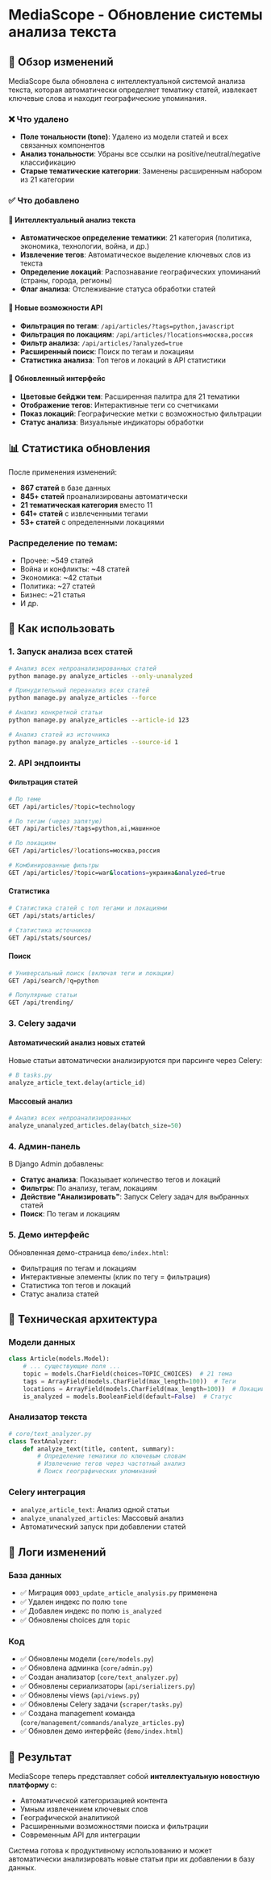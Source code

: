 # MediaScope - Обновление системы анализа текста

## 🎯 Обзор изменений

MediaScope была обновлена с интеллектуальной системой анализа текста, которая автоматически определяет тематику статей, извлекает ключевые слова и находит географические упоминания.

### ❌ Что удалено
- **Поле тональности (tone)**: Удалено из модели статей и всех связанных компонентов
- **Анализ тональности**: Убраны все ссылки на positive/neutral/negative классификацию
- **Старые тематические категории**: Заменены расширенным набором из 21 категории

### ✅ Что добавлено

#### 🧠 Интеллектуальный анализ текста
- **Автоматическое определение тематики**: 21 категория (политика, экономика, технологии, война, и др.)
- **Извлечение тегов**: Автоматическое выделение ключевых слов из текста
- **Определение локаций**: Распознавание географических упоминаний (страны, города, регионы)
- **Флаг анализа**: Отслеживание статуса обработки статей

#### 🔧 Новые возможности API
- **Фильтрация по тегам**: `/api/articles/?tags=python,javascript`
- **Фильтрация по локациям**: `/api/articles/?locations=москва,россия`
- **Фильтр анализа**: `/api/articles/?analyzed=true`
- **Расширенный поиск**: Поиск по тегам и локациям
- **Статистика анализа**: Топ тегов и локаций в API статистики

#### 🎨 Обновленный интерфейс
- **Цветовые бейджи тем**: Расширенная палитра для 21 тематики
- **Отображение тегов**: Интерактивные теги со счетчиками
- **Показ локаций**: Географические метки с возможностью фильтрации
- **Статус анализа**: Визуальные индикаторы обработки

## 📊 Статистика обновления

После применения изменений:
- **867 статей** в базе данных
- **845+ статей** проанализированы автоматически
- **21 тематическая категория** вместо 11
- **641+ статей** с извлеченными тегами
- **53+ статей** с определенными локациями

### Распределение по темам:
- Прочее: ~549 статей
- Война и конфликты: ~48 статей  
- Экономика: ~42 статьи
- Политика: ~27 статей
- Бизнес: ~21 статья
- И др.

## 🚀 Как использовать

### 1. Запуск анализа всех статей
```bash
# Анализ всех непроанализированных статей
python manage.py analyze_articles --only-unanalyzed

# Принудительный переанализ всех статей
python manage.py analyze_articles --force

# Анализ конкретной статьи
python manage.py analyze_articles --article-id 123

# Анализ статей из источника
python manage.py analyze_articles --source-id 1
```

### 2. API эндпоинты

#### Фильтрация статей
```bash
# По теме
GET /api/articles/?topic=technology

# По тегам (через запятую)
GET /api/articles/?tags=python,ai,машинное

# По локациям
GET /api/articles/?locations=москва,россия

# Комбинированные фильтры
GET /api/articles/?topic=war&locations=украина&analyzed=true
```

#### Статистика
```bash
# Статистика статей с топ тегами и локациями
GET /api/stats/articles/

# Статистика источников
GET /api/stats/sources/
```

#### Поиск
```bash
# Универсальный поиск (включая теги и локации)
GET /api/search/?q=python

# Популярные статьи
GET /api/trending/
```

### 3. Celery задачи

#### Автоматический анализ новых статей
Новые статьи автоматически анализируются при парсинге через Celery:
```python
# В tasks.py
analyze_article_text.delay(article_id)
```

#### Массовый анализ
```python
# Анализ всех непроанализированных
analyze_unanalyzed_articles.delay(batch_size=50)
```

### 4. Админ-панель

В Django Admin добавлены:
- **Статус анализа**: Показывает количество тегов и локаций
- **Фильтры**: По анализу, тегам, локациям
- **Действие "Анализировать"**: Запуск Celery задач для выбранных статей
- **Поиск**: По тегам и локациям

### 5. Демо интерфейс

Обновленная демо-страница `demo/index.html`:
- Фильтрация по тегам и локациям
- Интерактивные элементы (клик по тегу = фильтрация)
- Статистика топ тегов и локаций
- Статус анализа статей

## 🔧 Техническая архитектура

### Модели данных
```python
class Article(models.Model):
    # ... существующие поля ...
    topic = models.CharField(choices=TOPIC_CHOICES)  # 21 тема
    tags = ArrayField(models.CharField(max_length=100))  # Теги
    locations = ArrayField(models.CharField(max_length=100))  # Локации
    is_analyzed = models.BooleanField(default=False)  # Статус
```

### Анализатор текста
```python
# core/text_analyzer.py
class TextAnalyzer:
    def analyze_text(title, content, summary):
        # Определение тематики по ключевым словам
        # Извлечение тегов через частотный анализ
        # Поиск географических упоминаний
```

### Celery интеграция
- `analyze_article_text`: Анализ одной статьи
- `analyze_unanalyzed_articles`: Массовый анализ
- Автоматический запуск при добавлении статей

## 📝 Логи изменений

### База данных
- ✅ Миграция `0003_update_article_analysis.py` применена
- ✅ Удален индекс по полю `tone`
- ✅ Добавлен индекс по полю `is_analyzed`
- ✅ Обновлены choices для `topic`

### Код
- ✅ Обновлены модели (`core/models.py`)
- ✅ Обновлена админка (`core/admin.py`)
- ✅ Создан анализатор (`core/text_analyzer.py`)
- ✅ Обновлены сериализаторы (`api/serializers.py`)
- ✅ Обновлены views (`api/views.py`)
- ✅ Обновлены Celery задачи (`scraper/tasks.py`)
- ✅ Создана management команда (`core/management/commands/analyze_articles.py`)
- ✅ Обновлен демо интерфейс (`demo/index.html`)

## 🎯 Результат

MediaScope теперь представляет собой **интеллектуальную новостную платформу** с:
- Автоматической категоризацией контента
- Умным извлечением ключевых слов
- Географической аналитикой
- Расширенными возможностями поиска и фильтрации
- Современным API для интеграции

Система готова к продуктивному использованию и может автоматически анализировать новые статьи при их добавлении в базу данных. 